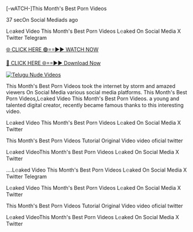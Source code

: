 [-wATCH-]This Month's Best Porn Videos


37 secOn Social Mediads ago

L𝚎aked Video This Month's Best Porn Videos L𝚎aked On Social Media X Twitter Telegram

[🌐 CLICK HERE 🟢==►► WATCH NOW](https://viral-xone.blogspot.com/2025/01/valovideo.html)

[🔴 CLICK HERE 🌐==►► Download Now](https://viral-xone.blogspot.com/2025/01/valovideo.html)

[![Telugu Nude Videos](https://i.imgur.com/dJHk4Zq.gif)](https://viral-xone.blogspot.com/2025/01/valovideo.html)

This Month's Best Porn Videos took the internet by storm and amazed viewers On Social Media various social media platforms. This Month's Best Porn Videos,L𝚎aked Video This Month's Best Porn Videos. a young and talented digital creator, recently became famous thanks to this interesting video.

L𝚎aked Video This Month's Best Porn Videos L𝚎aked On Social Media X Twitter

This Month's Best Porn Videos Tutorial Original Video video oficial twitter

L𝚎aked VideoThis Month's Best Porn Videos L𝚎aked On Social Media X Twitter

....L𝚎aked Video This Month's Best Porn Videos L𝚎aked On Social Media X Twitter Telegram

L𝚎aked Video This Month's Best Porn Videos L𝚎aked On Social Media X Twitter

This Month's Best Porn Videos Tutorial Original Video video oficial twitter

L𝚎aked VideoThis Month's Best Porn Videos L𝚎aked On Social Media X Twitter